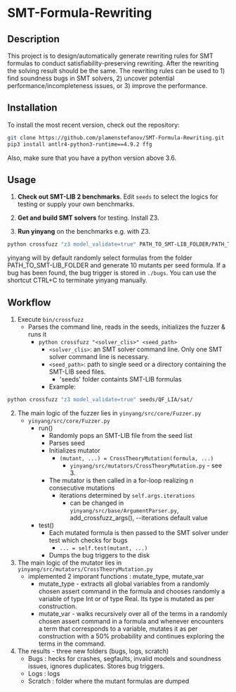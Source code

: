 # SMT-Formula-Rewriting

Description
------------
This project is to design/automatically generate rewriting rules for SMT formulas to conduct satisfiability-preserving rewriting. After the rewriting the solving result should be the same. The rewriting rules can be used to 1) find soundness bugs in SMT solvers, 2) uncover potential performance/incompleteness issues, or 3) improve the performance.

Installation
------------
To install the most recent version, check out the repository:            

``` bash                                                                           
git clone https://github.com/plamenstefanov/SMT-Formula-Rewriting.git                      
pip3 install antlr4-python3-runtime==4.9.2 ffg
```
Also, make sure that you have a python version above 3.6.

Usage
-------------
1. **Check out SMT-LIB 2 benchmarks**. Edit `seeds` to select the logics for testing or supply your own benchmarks. 

2. **Get and build SMT solvers** for testing. Install Z3. 

3. **Run yinyang** on the benchmarks e.g. with Z3.  
```bash
python crossfuzz "z3 model_validate=true" PATH_TO_SMT-LIB_FOLDER/PATH_TO_SMT-LIB_FILE
```
yinyang will by default randomly select formulas from the folder PATH_TO_SMT-LIB_FOLDER and generate 10 mutants per seed formula. If a bug has been found, the bug trigger is stored in `./bugs`. You can use the shortcut CTRL+C to terminate yinyang manually.

Workflow
------------

1. Execute ```bin/crossfuzz```
   - Parses the command line, reads in the seeds, initializes the fuzzer & runs it
     - ```python crossfuzz "<solver_clis>" <seed_path>```
       - ```<solver_clis>```: an SMT solver command line. Only one SMT solver command line is necessary.
       - ```<seed_path>```: path to single seed or a directory containing the SMT-LIB seed files.
           - 'seeds' folder containts SMT-LIB formulas
        - Example:      
```bash 
python crossfuzz "z3 model_validate=true" seeds/QF_LIA/sat/
```
2. The main logic of the fuzzer lies in ```yinyang/src/core/Fuzzer.py```
    - ```yinyang/src/core/Fuzzer.py```
        - run()
            - Randomly pops an SMT-LIB file from the seed list
            - Parses seed
            - Initializes mutator
                - ```(mutant, ...) = CrossTheoryMutation(formula, ...)```
                    - ```yinyang/src/mutators/CrossTheoryMutation.py``` - see 3.
            - The mutator is then called in a for-loop realizing n consecutive mutations
                - iterations determined by ```self.args.iterations```
                    - can be changed in ```yinyang/src/base/ArgumentParser.py```, add_crossfuzz_args(), --iterations default value  
       - test()
           - Each mutated formula is then passed to the SMT solver under test which checks for bugs
               - ```... = self.test(mutant, ...)```
           - Dumps the bug triggers to the disk
3. The main logic of the mutator lies in ```yinyang/src/mutators/CrossTheoryMutation.py```
   - implemented 2 imporant functions : mutate_type, mutate_var
      - mutate_type - extracts all global variables from a randomly chosen assert command in the formula and chooses randomly a variable of type Int or of type Real. Its type is mutated as per construction.
      - mutate_var -  walks recursively over all of the terms in a randomly chosen assert command in a formula and whenever encounters a term that corresponds to a variable, mutates it as per construction with a 50\% probability and continues exploring the terms in the command.
5. The results - three new folders (bugs, logs, scratch)
    - Bugs : hecks for crashes, segfaults, invalid models and soundness issues, ignores duplicates. Stores bug triggers.
    - Logs : logs
    - Scratch : folder where the mutant formulas are dumped
